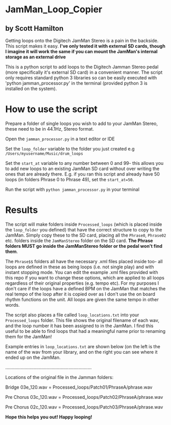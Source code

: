 # JamMan_Loop_Copier
## by Scott Hamilton
Getting loops onto the Digitech JamMan Stereo is a pain in the backside. This script makes it easy. **I've only tested it with external SD cards, though I imagine it will work the same if you can mount the JamMan's internal storage as an external drive**

This is a python script to add loops to the Digitech Jamman Stereo pedal (more specifically it's external SD card) in a convenient manner. The script only requires 
standard python 3 libraries so can be easily executed with 'python jamman_processor.py' in the terminal (provided python 3 is installed on the system).

# How to use the script
Prepare a folder of single loops you wish to add to your JamMan Stereo, these need to be in 44.1Hz, Stereo format.

Open the `jamman_processor.py` in a text editor or IDE

Set the `loop_folder` variable to the folder you just created e.g `/Users/myusername/Music/drum_loops`

Set the `start_at` variable to any number between 0 and 99- this allows you to add new loops to an existing JamMan SD card without over writing the ones that are already there. E.g. if you ran this script and already have 50 loops (in folders Phrase 0 to Phrase 49), set the `start_at=50`.

Run the script with `python jamman_processor.py` in your terminal

# Results
The script will make folders inside `Processed_loops` (which is placed inside the `loop_folder` you defined) that have the correct structure to copy to the JamMan. 
Simply copy these to the SD card, placing all the `Phrase0`, `Phrase02` etc. folders inside the `JamManStereo` folder on the SD card. **The Phrase folders MUST go inside the JamManStereo folder or the pedal won't find them**.

The `Phrase$$` folders all have the necessary .xml files placed inside too- all loops are defined in these as being loops (i.e. not single play) and with instant
stopping mode. You can edit the example .xml files provided with this repo if you want to change these options, which are applied to all loops regardless of their
original properties (e.g. tempo etc). For my purposes I don't care if the loops have a defined BPM on the JamMan that matches the real tempo of the loop after
it is copied over as I don't use the on board rhythm functions on the unit. All loops are given the same tempo in other words.

The script also places a file called `loop_locations.txt` into your `Processed_loops` folder. This file shows the original filename of each wav, and the loop
number it has been assigned to in the JamMan. I find this useful to be able to find loops that had a meaningful name prior to renaming them for the JamMan!

Example entries in `loop_locations.txt` are shown below (on the left is the name of the wav from your library, and on the right you can see where it ended up on the JamMan.

...................................................................

Locations of the original file in the Jamman folders:

Bridge 03e_120.wav = Processed_loops/Patch01/PhraseA/phrase.wav

Pre Chorus 03c_120.wav = Processed_loops/Patch02/PhraseA/phrase.wav

Pre Chorus 02c_120.wav = Processed_loops/Patch03/PhraseA/phrase.wav


**Hope this helps you out! Happy looping!**
